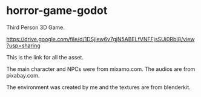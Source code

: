 # horror-game-godot
Third Person 3D Game. 

https://drive.google.com/file/d/1DSjlew6v7gjN5ABELfVNFFjsSUi0RbI8/view?usp=sharing

This is the link for all the asset.

The main character and NPCs were from mixamo.com. The audios are from pixabay.com.

The environment was created by me and the textures are from blenderkit. 
